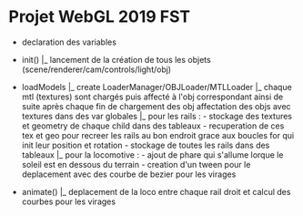 # Projet WebGL 2019 FST
 
- declaration des variables
 
- init()
    |_ lancement de la création de tous les objets (scene/renderer/cam/controls/light/obj)
    
- loadModels
    |_ create LoaderManager/OBJLoader/MTLLoader
    |_ chaque mtl (textures) sont chargés puis affecté à l'obj correspondant
         ainsi de suite après chaque fin de chargement des obj
         affectation des objs avec textures dans des var globales
    |_ pour les rails : 
         - stockage des textures et geometry de chaque child dans des tableaux
         - recuperation de ces tex et geo pour recreer les rails au bon endroit grace aux boucles for qui init leur position et rotation
         - stockage de toutes les rails dans des tableaux
    |_ pour la locomotive :
         - ajout de phare qui s'allume lorque le soleil est en dessous du terrain
         - creation d'un tween pour le deplacement avec des courbe de bezier pour les virages
         
         
- animate()
     |_ deplacement de la loco entre chaque rail droit et calcul des courbes pour les virages
